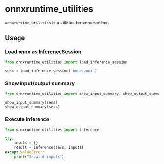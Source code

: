 # onnxruntime_utilities

`onnxruntime_utilities` is a utilities for onnxruntime. 

## Usage
### Load onnx as InferenceSession
```python
from onnxruntime_utilities import load_inference_session

sess = load_inference_session("hoge.onnx")
```

### Show input/output summary
```python
from onnxruntime_utilities import show_input_summary, show_output_summary

show_input_summary(sess)
show_output_summary(sess)
```

### Execute inference
```python
from onnxruntime_utilities import inference

try:
    inputs = {}
    result = inference(sess, inputs)
except ValueError:
    print("Invalid inputs")
```
